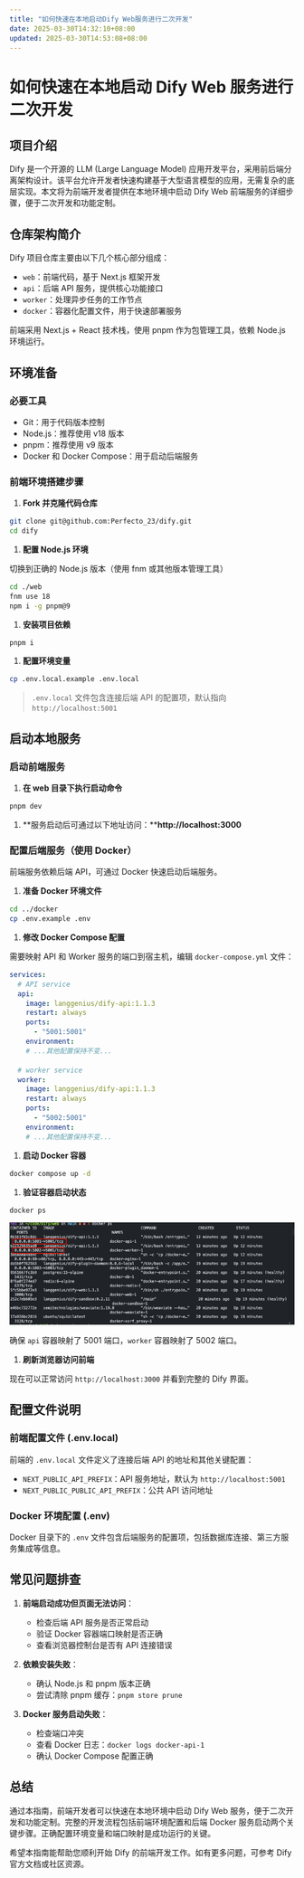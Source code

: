 ```yaml
---
title: "如何快速在本地启动Dify Web服务进行二次开发"
date: 2025-03-30T14:32:10+08:00
updated: 2025-03-30T14:53:08+08:00
---
```


# 如何快速在本地启动 Dify Web 服务进行二次开发

## 项目介绍

Dify 是一个开源的 LLM (Large Language Model) 应用开发平台，采用前后端分离架构设计。该平台允许开发者快速构建基于大型语言模型的应用，无需复杂的底层实现。本文将为前端开发者提供在本地环境中启动 Dify Web 前端服务的详细步骤，便于二次开发和功能定制。

## 仓库架构简介

Dify 项目仓库主要由以下几个核心部分组成：

- `web`：前端代码，基于 Next.js 框架开发
- `api`：后端 API 服务，提供核心功能接口
- `worker`：处理异步任务的工作节点
- `docker`：容器化配置文件，用于快速部署服务

前端采用 Next.js + React 技术栈，使用 pnpm 作为包管理工具，依赖 Node.js 环境运行。

## 环境准备

### 必要工具

- Git：用于代码版本控制
- Node.js：推荐使用 v18 版本
- pnpm：推荐使用 v9 版本
- Docker 和 Docker Compose：用于启动后端服务

### 前端环境搭建步骤

1. **Fork 并克隆代码仓库**

```bash
git clone git@github.com:Perfecto_23/dify.git
cd dify
```

1. **配置 Node.js 环境**

切换到正确的 Node.js 版本（使用 fnm 或其他版本管理工具）

```bash
cd ./web
fnm use 18
npm i -g pnpm@9
```

1. **安装项目依赖**

```bash
pnpm i
```

1. **配置环境变量**

```bash
cp .env.local.example .env.local
```

> `.env.local` 文件包含连接后端 API 的配置项，默认指向 `http://localhost:5001`

## 启动本地服务

### 启动前端服务

1. **在 web 目录下执行启动命令**

```bash
pnpm dev
```

1. **服务启动后可通过以下地址访问：****http://localhost:3000**

### 配置后端服务（使用 Docker）

前端服务依赖后端 API，可通过 Docker 快速启动后端服务。

1. **准备 Docker 环境文件**

```bash
cd ../docker
cp .env.example .env
```

1. **修改 Docker Compose 配置**

需要映射 API 和 Worker 服务的端口到宿主机，编辑 `docker-compose.yml` 文件：

```yaml
services:
  # API service
  api:
    image: langgenius/dify-api:1.1.3
    restart: always
    ports:
      - "5001:5001"
    environment:
    # ...其他配置保持不变...

  # worker service
  worker:
    image: langgenius/dify-api:1.1.3
    restart: always
    ports:
      - "5002:5001"
    environment:
    # ...其他配置保持不变...
```

1. **启动 Docker 容器**

```bash
docker compose up -d
```

1. **验证容器启动状态**

```bash
docker ps
```

![](./img/JmE5bLc3DojjHExbvopcx0XGn3b.png)

确保 `api` 容器映射了 5001 端口，`worker` 容器映射了 5002 端口。

1. **刷新浏览器访问前端**

现在可以正常访问 `http://localhost:3000` 并看到完整的 Dify 界面。

## 配置文件说明

### 前端配置文件 (.env.local)

前端的 `.env.local` 文件定义了连接后端 API 的地址和其他关键配置：

- `NEXT_PUBLIC_API_PREFIX`：API 服务地址，默认为 `http://localhost:5001`
- `NEXT_PUBLIC_PUBLIC_API_PREFIX`：公共 API 访问地址

### Docker 环境配置 (.env)

Docker 目录下的 `.env` 文件包含后端服务的配置项，包括数据库连接、第三方服务集成等信息。

## 常见问题排查

1. **前端启动成功但页面无法访问**：

   - 检查后端 API 服务是否正常启动
   - 验证 Docker 容器端口映射是否正确
   - 查看浏览器控制台是否有 API 连接错误
2. **依赖安装失败**：

   - 确认 Node.js 和 pnpm 版本正确
   - 尝试清除 pnpm 缓存：`pnpm store prune`
3. **Docker 服务启动失败**：

   - 检查端口冲突
   - 查看 Docker 日志：`docker logs docker-api-1`
   - 确认 Docker Compose 配置正确

## 总结

通过本指南，前端开发者可以快速在本地环境中启动 Dify Web 服务，便于二次开发和功能定制。完整的开发流程包括前端环境配置和后端 Docker 服务启动两个关键步骤。正确配置环境变量和端口映射是成功运行的关键。

希望本指南能帮助您顺利开始 Dify 的前端开发工作。如有更多问题，可参考 Dify 官方文档或社区资源。
